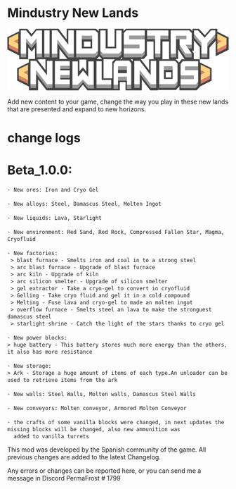 # Mindustry New Lands
![logo](preview.png)

Add new content to your game, change the way you play in these new lands that are presented and expand to new horizons.

# change logs

# Beta_1.0.0: 

	· New ores: Iron and Cryo Gel

	· New alloys: Steel, Damascus Steel, Molten Ingot

	· New liquids: Lava, Starlight

	· New environment: Red Sand, Red Rock, Compressed Fallen Star, Magma, Cryofluid

	· New factories:
	 > blast furnace - Smelts iron and coal in to a strong steel
	 > arc blast furnace - Upgrade of blast furnace
	 > arc kiln - Upgrade of kiln
	 > arc silicon smelter - Upgrade of silicon smelter
	 > gel extractor - Take a cryo-gel to convert in cryofluid
	 > Gelling - Take cryo fluid and gel it in a cold compound
	 > Melting - Fuse lava and cryo-gel to made an molten ingot
	 > overflow furnace - Smelts steel an lava to make the stronguest damascus steel
	 > starlight shrine - Catch the light of the stars thanks to cryo gel

	· New power blocks: 
	> huge battery - This battery stores much more energy than the others, it also has more resistance

	· New storage:
	> Ark - Storage a huge amount of items of each type.An unloader can be used to retrieve items from the ark
  
	· New walls: Steel Walls, Molten walls, Damascus Steel Walls
  
	· New conveyors: Molten conveyor, Armored Molten Conveyor
  
	· the crafts of some vanilla blocks were changed, in next updates the missing blocks will be changed, also new ammunition was 
	  added to vanilla turrets

This mod was developed by the Spanish community of the game. All previous changes are added to the latest Changelog.


Any errors or changes can be reported here, or you can send me a message in Discord PermaFrost # 1799
